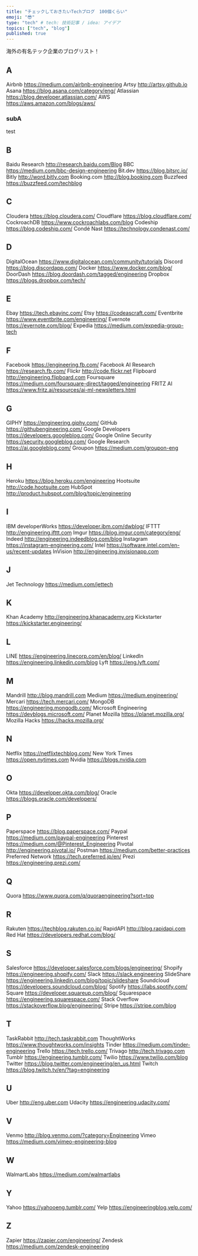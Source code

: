 ```yaml
---
title: "チェックしておきたいTechブログ　100個くらい"
emoji: "😎"
type: "tech" # tech: 技術記事 / idea: アイデア
topics: ["tech", "blog"]
published: true
---
```


海外の有名テック企業のブログリスト！

## A
Airbnb https://medium.com/airbnb-engineering
Artsy http://artsy.github.io
Asana https://blog.asana.com/category/eng/
Atlassian https://blog.developer.atlassian.com/
AWS https://aws.amazon.com/blogs/aws/

### subA
test

## B
Baidu Research http://research.baidu.com/Blog
BBC https://medium.com/bbc-design-engineering
Bit.dev https://blog.bitsrc.io/
Bitly http://word.bitly.com
Booking.com http://blog.booking.com
Buzzfeed https://buzzfeed.com/techblog

## C
Cloudera https://blog.cloudera.com/
Cloudflare https://blog.cloudflare.com/
CockroachDB https://www.cockroachlabs.com/blog
Codeship https://blog.codeship.com/
Condé Nast https://technology.condenast.com/

## D
DigitalOcean https://www.digitalocean.com/community/tutorials
Discord https://blog.discordapp.com/
Docker https://www.docker.com/blog/
DoorDash https://blog.doordash.com/tagged/engineering
Dropbox https://blogs.dropbox.com/tech/

## E
Ebay https://tech.ebayinc.com/
Etsy https://codeascraft.com/
Eventbrite https://www.eventbrite.com/engineering/
Evernote https://evernote.com/blog/
Expedia https://medium.com/expedia-group-tech

## F
Facebook https://engineering.fb.com/
Facebook AI Research https://research.fb.com/
Flickr http://code.flickr.net
Flipboard http://engineering.flipboard.com
Foursquare https://medium.com/foursquare-direct/tagged/engineering
FRITZ AI https://www.fritz.ai/resources/ai-ml-newsletters.html


## G
GIPHY https://engineering.giphy.com/
GitHub https://githubengineering.com/
Google Developers https://developers.googleblog.com/
Google Online Security https://security.googleblog.com/
Google Research https://ai.googleblog.com/
Groupon https://medium.com/groupon-eng


## H
Heroku https://blog.heroku.com/engineering
Hootsuite http://code.hootsuite.com
HubSpot http://product.hubspot.com/blog/topic/engineering


## I
IBM developerWorks https://developer.ibm.com/dwblog/
IFTTT http://engineering.ifttt.com
Imgur https://blog.imgur.com/category/eng/
Indeed http://engineering.indeedblog.com/blog
Instagram https://instagram-engineering.com/
Intel https://software.intel.com/en-us/recent-updates
InVision http://engineering.invisionapp.com


## J
Jet Technology https://medium.com/jettech


## K
Khan Academy http://engineering.khanacademy.org
Kickstarter https://kickstarter.engineering/


## L
LINE https://engineering.linecorp.com/en/blog/
LinkedIn https://engineering.linkedin.com/blog
Lyft https://eng.lyft.com/


## M
Mandrill http://blog.mandrill.com
Medium https://medium.engineering/
Mercari https://tech.mercari.com/
MongoDB https://engineering.mongodb.com/
Microsoft Engineering https://devblogs.microsoft.com/
Planet Mozilla https://planet.mozilla.org/
Mozilla Hacks https://hacks.mozilla.org/


## N
Netflix https://netflixtechblog.com/
New York Times https://open.nytimes.com
Nvidia https://blogs.nvidia.com


## O
Okta https://developer.okta.com/blog/
Oracle https://blogs.oracle.com/developers/


## P
Paperspace https://blog.paperspace.com/
Paypal https://medium.com/paypal-engineering
Pinterest https://medium.com/@Pinterest_Engineering
Pivotal http://engineering.pivotal.io/
Postman https://medium.com/better-practices
Preferred Network https://tech.preferred.jp/en/
Prezi https://engineering.prezi.com/


## Q
Quora https://www.quora.com/q/quoraengineering?sort=top


## R
Rakuten https://techblog.rakuten.co.jp/
RapidAPI http://blog.rapidapi.com
Red Hat https://developers.redhat.com/blog/


## S
Salesforce https://developer.salesforce.com/blogs/engineering/
Shopify https://engineering.shopify.com/
Slack https://slack.engineering
SlideShare https://engineering.linkedin.com/blog/topic/slideshare
Soundcloud https://developers.soundcloud.com/blog/
Spotify https://labs.spotify.com/
Square https://developer.squareup.com/blog/
Squarespace https://engineering.squarespace.com/
Stack Overflow https://stackoverflow.blog/engineering/
Stripe https://stripe.com/blog


## T
TaskRabbit http://tech.taskrabbit.com
ThoughtWorks https://www.thoughtworks.com/insights
Tinder https://medium.com/tinder-engineering
Trello https://tech.trello.com/
Trivago http://tech.trivago.com
Tumblr https://engineering.tumblr.com/
Twilio https://www.twilio.com/blog
Twitter https://blog.twitter.com/engineering/en_us.html
Twitch https://blog.twitch.tv/en/?tag=engineering


## U
Uber http://eng.uber.com
Udacity https://engineering.udacity.com/

## V
Venmo http://blog.venmo.com/?category=Engineering
Vimeo https://medium.com/vimeo-engineering-blog

## W
WalmartLabs https://medium.com/walmartlabs

## Y
Yahoo https://yahooeng.tumblr.com/
Yelp https://engineeringblog.yelp.com/

## Z
Zapier https://zapier.com/engineering/
Zendesk https://medium.com/zendesk-engineering